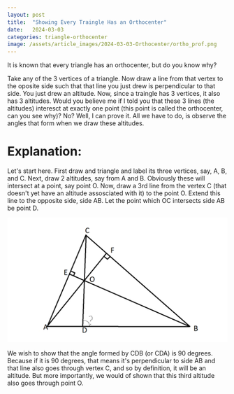 ```yaml
---
layout: post
title:  "Showing Every Traingle Has an Orthocenter"
date:   2024-03-03
categories: triangle-orthocenter
image: /assets/article_images/2024-03-03-Orthocenter/ortho_prof.png
---
```


It is known that every triangle has an orthocenter, but do you know why? 

Take any of the 3 vertices of a triangle. Now draw a line from that vertex to the oposite side such that that line you just drew is perpendicular to that side. You just drew an altitude. Now, since a traingle has 3 vertices, it also has 3 altitudes. Would you believe me if I told you that these 3 lines (the altitudes) interesct at exactly one point (this point is called the orthocenter, can you see why)? No? Well, I can prove it. All we have to do, is observe the angles that form when we draw these altitudes. 

# Explanation:
Let's start here. First draw and triangle and label its three vertices, say, A, B, and C. Next, draw 2 altitudes, say from A and B. Obviously these will intersect at a point, say point O. Now, draw a 3rd line from the vertex C (that doesn't yet have an altitude assosciated with it) to the point O. Extend this line to the opposite side, side AB. Let the point which OC intersects side AB be point D.

![](/assets/article_images/2024-03-03-Orthocenter/ortho_triangle.png)

We wish to show that the angle formed by CDB (or CDA) is 90 degrees. Because if it is 90 degrees, that means it's perpendicular to side AB and that line also goes through vertex C, and so by definition, it will be an altitude. But more importantly, we would of shown that this third altitude also goes through point O. 




